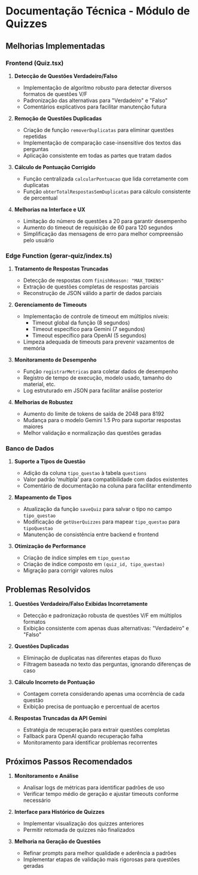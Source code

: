 # Documentação Técnica - Módulo de Quizzes

## Melhorias Implementadas

### Frontend (Quiz.tsx)
1. **Detecção de Questões Verdadeiro/Falso**
   - Implementação de algoritmo robusto para detectar diversos formatos de questões V/F
   - Padronização das alternativas para "Verdadeiro" e "Falso"
   - Comentários explicativos para facilitar manutenção futura

2. **Remoção de Questões Duplicadas**
   - Criação de função `removerDuplicatas` para eliminar questões repetidas
   - Implementação de comparação case-insensitive dos textos das perguntas
   - Aplicação consistente em todas as partes que tratam dados

3. **Cálculo de Pontuação Corrigido**
   - Função centralizada `calcularPontuacao` que lida corretamente com duplicatas
   - Função `obterTotalRespostasSemDuplicatas` para cálculo consistente de percentual

4. **Melhorias na Interface e UX**
   - Limitação do número de questões a 20 para garantir desempenho
   - Aumento do timeout de requisição de 60 para 120 segundos
   - Simplificação das mensagens de erro para melhor compreensão pelo usuário

### Edge Function (gerar-quiz/index.ts)
1. **Tratamento de Respostas Truncadas**
   - Detecção de respostas com `finishReason: "MAX_TOKENS"`
   - Extração de questões completas de respostas parciais
   - Reconstrução de JSON válido a partir de dados parciais

2. **Gerenciamento de Timeouts**
   - Implementação de controle de timeout em múltiplos níveis:
     - Timeout global da função (8 segundos)
     - Timeout específico para Gemini (7 segundos)
     - Timeout específico para OpenAI (5 segundos)
   - Limpeza adequada de timeouts para prevenir vazamentos de memória

3. **Monitoramento de Desempenho**
   - Função `registrarMetricas` para coletar dados de desempenho
   - Registro de tempo de execução, modelo usado, tamanho do material, etc.
   - Log estruturado em JSON para facilitar análise posterior

4. **Melhorias de Robustez**
   - Aumento do limite de tokens de saída de 2048 para 8192
   - Mudança para o modelo Gemini 1.5 Pro para suportar respostas maiores
   - Melhor validação e normalização das questões geradas

### Banco de Dados
1. **Suporte a Tipos de Questão**
   - Adição da coluna `tipo_questao` à tabela `questions`
   - Valor padrão 'multipla' para compatibilidade com dados existentes
   - Comentário de documentação na coluna para facilitar entendimento

2. **Mapeamento de Tipos**
   - Atualização da função `saveQuiz` para salvar o tipo no campo `tipo_questao`
   - Modificação de `getUserQuizzes` para mapear `tipo_questao` para `tipoQuestao`
   - Manutenção de consistência entre backend e frontend

3. **Otimização de Performance**
   - Criação de índice simples em `tipo_questao`
   - Criação de índice composto em `(quiz_id, tipo_questao)`
   - Migração para corrigir valores nulos

## Problemas Resolvidos
1. **Questões Verdadeiro/Falso Exibidas Incorretamente**
   - Detecção e padronização robusta de questões V/F em múltiplos formatos
   - Exibição consistente com apenas duas alternativas: "Verdadeiro" e "Falso"

2. **Questões Duplicadas**
   - Eliminação de duplicatas nas diferentes etapas do fluxo
   - Filtragem baseada no texto das perguntas, ignorando diferenças de caso

3. **Cálculo Incorreto de Pontuação**
   - Contagem correta considerando apenas uma ocorrência de cada questão
   - Exibição precisa de pontuação e percentual de acertos

4. **Respostas Truncadas da API Gemini**
   - Estratégia de recuperação para extrair questões completas
   - Fallback para OpenAI quando recuperação falha
   - Monitoramento para identificar problemas recorrentes

## Próximos Passos Recomendados
1. **Monitoramento e Análise**
   - Analisar logs de métricas para identificar padrões de uso
   - Verificar tempo médio de geração e ajustar timeouts conforme necessário

2. **Interface para Histórico de Quizzes**
   - Implementar visualização dos quizzes anteriores
   - Permitir retomada de quizzes não finalizados

3. **Melhoria na Geração de Questões**
   - Refinar prompts para melhor qualidade e aderência a padrões
   - Implementar etapas de validação mais rigorosas para questões geradas 